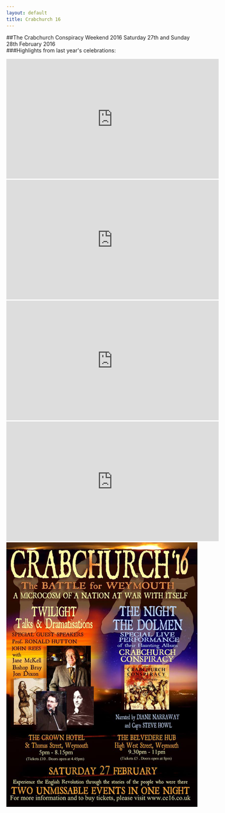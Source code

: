 ```yaml
---
layout: default
title: Crabchurch 16
---
```

##The Crabchurch Conspiracy Weekend 2016
Saturday 27th and Sunday 28th February 2016
<br>
###Highlights from last year's celebrations:
<br>
<iframe width="560" height="315" src="https://www.youtube.com/embed/hsjF1kVPjc0" frameborder="0" allowfullscreen></iframe>
<br>
<iframe width="560" height="315" src="https://www.youtube.com/embed/vvcdPpB8xJQ" frameborder="0" allowfullscreen></iframe>
<br>
<iframe width="560" height="315" src="https://www.youtube.com/embed/BOFX1F-lwU8" frameborder="0" allowfullscreen></iframe>
<br>
<iframe width="560" height="315" src="https://www.youtube.com/embed/Yflu0r2JlE8" frameborder="0" allowfullscreen></iframe>
<br>
<a href="http://cc16.co.uk/" target="_blank"><img src="images/poster.jpg" alt="hi" class="inline"</a>

